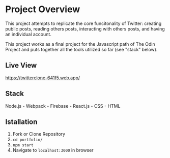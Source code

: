 Project Overview
========

This project attempts to replicate the core funcitonality of Twitter: creating public posts, reading others posts, interacting with others posts, and having an individual account.  

This project works as a final project for the Javascript path of The Odin Project and puts together all the tools utilized so far (see "stack" below).

Live View
---------
https://twitterclone-641f5.web.app/

Stack
-----
Node.js - Webpack - Firebase - React.js - CSS - HTML

Istallation
-----------
  1. Fork or Clone Repository
  2. `cd portfolio/`
  3. `npm start`
  4. Navigate to `localhost:3000` in browser
